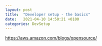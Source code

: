 ```yaml
---
layout: post
title:  "Developer setup - the basics"
date:   2021-04-10 14:50:21 +0100
categories: DevSetup
---
```


https://aws.amazon.com/blogs/opensource/ 